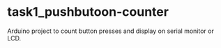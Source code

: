 # task1_pushbutoon-counter
Arduino project to count button presses and display on serial monitor or LCD.
